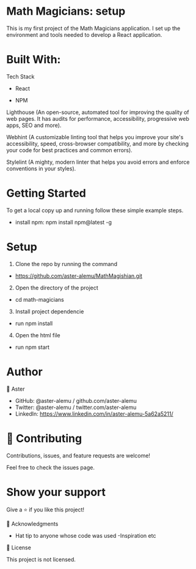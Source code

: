 # Math Magicians: setup

This is my first project of the Math Magicians application. I set up the environment and tools needed to develop a React application.

# Built With: 

Tech Stack

  - React

  - NPM

Lighthouse (An open-source, automated tool for improving the quality of web pages. It has audits for performance, accessibility, progressive web apps, SEO and more).

Webhint (A customizable linting tool that helps you improve your site's accessibility, speed, cross-browser compatibility, and more by checking your code for best practices and common errors).

Stylelint (A mighty, modern linter that helps you avoid errors and enforce conventions in your styles).

# Getting Started

To get a local copy up and running follow these simple example steps.
- install npm: npm install npm@latest -g

# Setup

1. Clone the repo by running the command

- https://github.com/aster-alemu/MathMagishian.git

2. Open the directory of the project

- cd math-magicians

3. Install project dependencie

- run npm install

4. Open the html file

- run npm start

# Author

👤 Aster
- GitHub: @aster-alemu / github.com/aster-alemu
- Twitter: @aster-alemu / twitter.com/aster-alemu
- LinkedIn: https://www.linkedin.com/in/aster-alemu-5a62a5211/

# 🤝 Contributing
Contributions, issues, and feature requests are welcome!

Feel free to check the issues page.

# Show your support
Give a ⭐️ if you like this project!

🙏 Acknowledgments

- Hat tip to anyone whose code was used
-Inspiration etc

📝 License

This project is not licensed.
